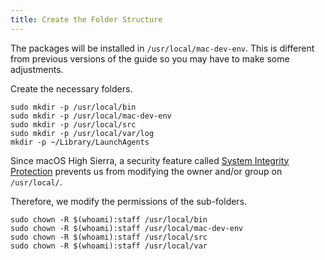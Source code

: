 ```yaml
---
title: Create the Folder Structure
---
```


The packages will be installed in `/usr/local/mac-dev-env`. This is different from previous versions of the guide so you may have to make some adjustments.

Create the necessary folders.

	sudo mkdir -p /usr/local/bin
	sudo mkdir -p /usr/local/mac-dev-env
	sudo mkdir -p /usr/local/src
	sudo mkdir -p /usr/local/var/log
	mkdir -p ~/Library/LaunchAgents

Since macOS High Sierra, a security feature called [System Integrity Protection](https://en.wikipedia.org/wiki/System_Integrity_Protection) prevents us from modifying the owner and/or group on `/usr/local/`.

Therefore, we modify the permissions of the sub-folders.

	sudo chown -R $(whoami):staff /usr/local/bin
	sudo chown -R $(whoami):staff /usr/local/mac-dev-env
	sudo chown -R $(whoami):staff /usr/local/src
	sudo chown -R $(whoami):staff /usr/local/var
